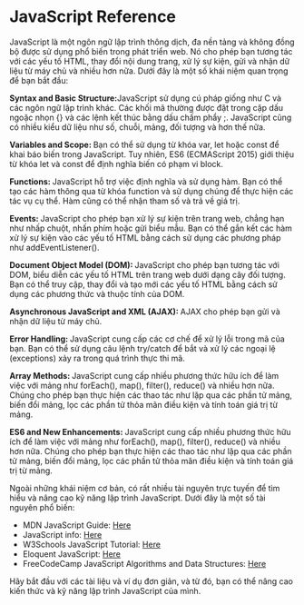 <h1>JavaScript Reference</h1>
<p>JavaScript là một ngôn ngữ lập trình thông dịch, đa nền tảng và không đồng bộ được sử dụng phổ biến trong phát triển
web. Nó cho phép bạn tương tác với các yếu tố HTML, thay đổi nội dung trang, xử lý sự kiện, gửi và nhận dữ liệu từ máy
chủ và nhiều hơn nữa. Dưới đây là một số khái niệm quan trọng để bạn bắt đầu:</p>

<p><b>Syntax and Basic Structure:</b>JavaScript sử dụng cú pháp giống như C và các ngôn ngữ lập trình khác. Các khối mã
thường được đặt trong cặp dấu ngoặc nhọn {} và các lệnh kết thúc bằng dấu chấm phẩy ;. JavaScript cũng có nhiều kiểu dữ
liệu như số, chuỗi, mảng, đối tượng và hơn thế nữa.</p>

<p><b>Variables and Scope: </b>Bạn có thể sử dụng từ khóa var, let hoặc const để khai báo biến trong JavaScript. Tuy nhiên, ES6 (ECMAScript 2015) giới thiệu từ khóa let và const để định nghĩa biến có phạm vi block.
</p>

<p><b>Functions: </b>JavaScript hỗ trợ việc định nghĩa và sử dụng hàm. Bạn có thể tạo các hàm thông qua từ khóa function và
sử dụng chúng để thực hiện các tác vụ cụ thể. Hàm cũng có thể nhận tham số và trả về giá trị.</p>


<p><b>Events: </b>JavaScript cho phép bạn xử lý sự kiện trên trang web, chẳng hạn như nhấp chuột, nhấn phím hoặc gửi biểu
mẫu. Bạn có thể gắn kết các hàm xử lý sự kiện vào các yếu tố HTML bằng cách sử dụng các phương pháp như
addEventListener().</p>


<p><b>Document Object Model (DOM): </b>JavaScript cho phép bạn tương tác với DOM, biểu diễn các yếu tố HTML trên trang web
dưới dạng cây đối tượng. Bạn có thể truy cập, thay đổi và tạo mới các yếu tố HTML bằng cách sử dụng các phương thức và
thuộc tính của DOM.
</p>

<p><b>Asynchronous JavaScript and XML (AJAX): </b>AJAX cho phép bạn gửi và nhận dữ liệu từ máy chủ.</p>


<p><b>Error Handling: </b>JavaScript cung cấp các cơ chế để xử lý lỗi trong mã của bạn. Bạn có thể sử dụng câu lệnh
try/catch để bắt và xử lý các ngoại lệ (exceptions) xảy ra trong quá trình thực thi mã.</p>


<p><b>Array Methods: </b> JavaScript cung cấp nhiều phương thức hữu ích để làm việc với mảng như forEach(), map(),
filter(), reduce() và nhiều hơn nữa. Chúng cho phép bạn thực hiện các thao tác như lặp qua các phần tử mảng, biến đổi
mảng, lọc các phần tử thỏa mãn điều kiện và tính toán giá trị từ mảng.
</p>

<p><b>ES6 and New Enhancements: </b> JavaScript cung cấp nhiều phương thức hữu ích để làm việc với mảng như forEach(),
map(), filter(), reduce() và nhiều hơn nữa. Chúng cho phép bạn thực hiện các thao tác như lặp qua các phần tử mảng, biến
đổi mảng, lọc các phần tử thỏa mãn điều kiện và tính toán giá trị từ mảng.</p>

<p>Ngoài những khái niệm cơ bản, có rất nhiều tài nguyên trực tuyến để tìm hiểu và nâng cao kỹ năng lập trình JavaScript.
Dưới đây là một số tài nguyên phổ biến:</p>

- MDN JavaScript Guide: <a href="https://developer.mozilla.org/en-US/docs/Web/JavaScript/Guide">Here</a> <br>
- JavaScript info: <a href="https://javascript.info/">Here</a> <br>
- W3Schools JavaScript Tutorial: <a href="https://www.w3schools.com/js/ ">Here</a><br>
- Eloquent JavaScript: <a href="https://eloquentjavascript.net/ ">Here</a><br>
- FreeCodeCamp JavaScript Algorithms and Data Structures: <a
    href="https://www.freecodecamp.org/learn/javascript-algorithms-and-data-structures/ ">Here</a><br>

<p>Hãy bắt đầu với các tài liệu và ví dụ đơn giản, và từ đó, bạn có thể nâng cao kiến thức và kỹ năng lập trình JavaScript
của mình.</p>